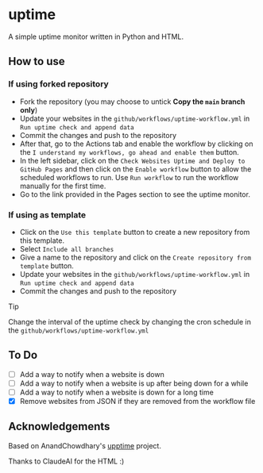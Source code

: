 # uptime

A simple uptime monitor written in Python and HTML. 

## How to use
### If using forked repository

- Fork the repository (you may choose to untick **Copy the `main` branch only**)
- Update your websites in the `github/workflows/uptime-workflow.yml` in `Run uptime check and append data`
- Commit the changes and push to the repository
- After that, go to the Actions tab and enable the workflow by clicking on the `I understand my workflows, go ahead and enable them` button.
- In the left sidebar, click on the `Check Websites Uptime and Deploy to GitHub Pages` and then click on the `Enable workflow` button to allow the scheduled workflows to run. Use `Run workflow` to run the workflow manually for the first time.
- Go to the link provided in the Pages section to see the uptime monitor.

### If using as template

- Click on the `Use this template` button to create a new repository from this template.
- Select `Include all branches`
- Give a name to the repository and click on the `Create repository from template` button.
- Update your websites in the `github/workflows/uptime-workflow.yml` in `Run uptime check and append data`
- Commit the changes and push to the repository

> [!TIP]
> Change the interval of the uptime check by changing the cron schedule in the `github/workflows/uptime-workflow.yml`
  

## To Do
- [ ] Add a way to notify when a website is down
- [ ] Add a way to notify when a website is up after being down for a while
- [ ] Add a way to notify when a website is down for a long time
- [x] Remove websites from JSON if they are removed from the workflow file

## Acknowledgements
Based on AnandChowdhary's [upptime](https://github.com/upptime/upptime) project.


Thanks to ClaudeAI for the HTML :)
